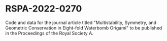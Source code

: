 # RSPA-2022-0270
Code and data for the journal article titled "Multistability, Symmetry, and Geometric Conservation in Eight-fold Waterbomb Origami" to be published in the Proceedings of the Royal Society A.
